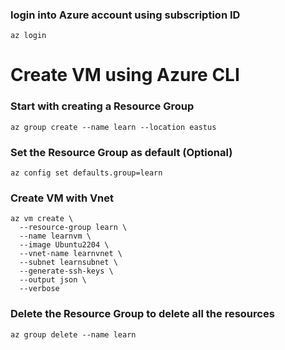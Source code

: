 ### login into Azure account using subscription ID

```
az login
```

# Create VM using Azure CLI
### Start with creating a Resource Group

```
az group create --name learn --location eastus
```

### Set the Resource Group as default (Optional)

```
az config set defaults.group=learn
```

### Create VM with Vnet

```
az vm create \
  --resource-group learn \
  --name learnvm \ 
  --image Ubuntu2204 \
  --vnet-name learnvnet \  
  --subnet learnsubnet \    
  --generate-ssh-keys \
  --output json \
  --verbose
```

### Delete the Resource Group to delete all the resources

```
az group delete --name learn
```
